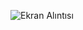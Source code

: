 ![Ekran Alıntısı](https://github.com/alidogn/flutterlogin-page/assets/109698030/880a4328-b9bf-4acc-9b95-99f9c871cb5c)
